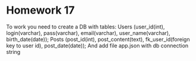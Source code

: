 # Homework 17
To work you need to create a DB with tables:
Users (user_id(int), login(varchar), pass(varchar), email(varchar), user_name(varchar), birth_date(date));
Posts (post_id(int), post_content(text), fk_user_id(foreign key to user id), post_date(date));
And add file app.json with db connection string
